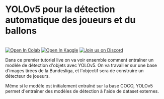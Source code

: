 # YOLOv5 pour la détection automatique des joueurs et du ballons

<div>
   <br>
   <a href="https://colab.research.google.com/drive/1WmN4A1LWh25_ez6T23jGKXaLJfT08j2F?usp=sharing"><img src="https://colab.research.google.com/assets/colab-badge.svg" alt="Open In Colab"></a>
   <a href="https://www.kaggle.com/competitions/dfl-bundesliga-data-shootout"><img src="https://kaggle.com/static/images/open-in-kaggle.svg" alt="Open In Kaggle"></a>
   <a href="https://discord.gg/dr2MDR7cp9"><img src="https://simpleicons.org/icons/discord.svg" alt="Join us on Discord"></a>
</div>


Dans ce premier tutoriel live on va voir ensemble comment entraîner un modèle de détection d'objets avec YOLOv5. On va travailler sur une base d'images tirées de la Bundesliga, et l'objectif sera de construire un détecteur de joueurs.

Même si le modèle est initialement entraîné sur la base COCO, YOLOv5 permet d'entraîner des modèles de détection à l'aide de dataset externes.
